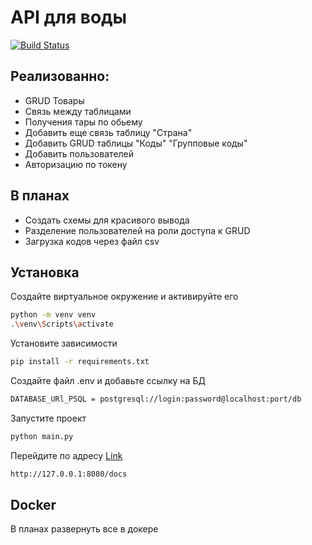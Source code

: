 # API для воды


[![Build Status](https://travis-ci.org/joemccann/dillinger.svg?branch=master)](https://travis-ci.org/joemccann/dillinger)

## Реализованно:

- GRUD Товары
- Связь между таблицами
- Получения тары по обьему
- Добавить еще связь таблицу "Страна"
- Добавить GRUD таблицы "Коды" "Групповые коды"
- Добавить пользователей
- Авторизацию по токену

## В планах

- Создать схемы для красивого вывода
- Разделение пользователей на роли доступа к GRUD 
- Загрузка кодов через файл csv


## Установка


Создайте виртуальное окружение и активируйте его

```sh
python -m venv venv
.\venv\Scripts\activate
```
Установите зависимости

```sh
pip install -r requirements.txt
```

Создайте файл .env и добавьте ссылку на БД

```sh
DATABASE_URl_PSQL = postgresql://login:password@localhost:port/db
```


Запустите проект

```sh
python main.py
```

Перейдите по адресу [Link]
```sh
http://127.0.0.1:8080/docs
```



## Docker

В планах развернуть все в докере


[Link]: <http://127.0.0.1:8080/docs>